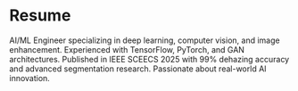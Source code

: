 # Resume
AI/ML Engineer specializing in deep learning, computer vision, and image enhancement. Experienced with TensorFlow, PyTorch, and GAN architectures. Published in IEEE SCEECS 2025 with 99% dehazing accuracy and advanced segmentation research. Passionate about real-world AI innovation.
